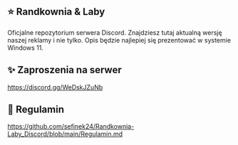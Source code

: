 ## ⭐ Randkownia & Laby
Oficjalne repozytorium serwera Discord. Znajdziesz tutaj aktualną wersję naszej reklamy i nie tylko. Opis będzie najlepiej się prezentować w systemie Windows 11.

## ✨ Zaproszenia na serwer
https://discord.gg/WeDskJZuNb

## 📝 Regulamin
https://github.com/sefinek24/Randkownia-Laby_Discord/blob/main/Regulamin.md